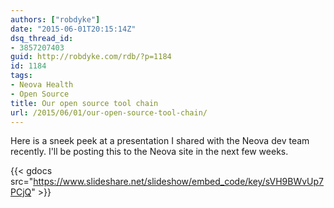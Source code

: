 ```yaml
---
authors: ["robdyke"]
date: "2015-06-01T20:15:14Z"
dsq_thread_id:
- 3857207403
guid: http://robdyke.com/rdb/?p=1184
id: 1184
tags:
- Neova Health
- Open Source
title: Our open source tool chain
url: /2015/06/01/our-open-source-tool-chain/
---
```

Here is a sneek peek at a presentation I shared with the Neova dev team recently. I'll be posting this to the Neova site in the next few weeks.

{{< gdocs src="https://www.slideshare.net/slideshow/embed_code/key/sVH9BWvUp7PCjQ" >}}
